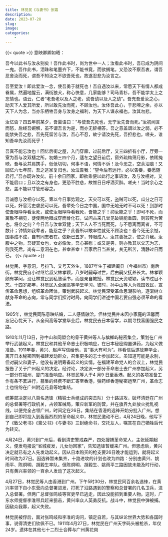 ```yaml
---
title: 林觉民《与妻书》张霜
description: 
date: 2023-07-28
slug: 
image: 
categories:
    - 
---
```

{{< quote >}}
意映卿卿如晤：

吾今以此书与汝永别矣！吾作此书时，尚为世中一人；汝看此书时，吾已成为阴间一鬼。吾作此书，泪珠和笔墨齐下，不能书竟，而欲搁笔。又恐汝不察吾衷，谓吾忍舍汝而死，谓吾不知汝之不欲吾死也，故遂忍悲为汝言之。

吾至爱汝！即此爱汝一念，使吾勇于就死也！吾自遇汝以来，常愿天下有情人都成眷属，然遍地腥云，满街狼犬，称心快意，几家能够？司马青衫，吾不能学太上之忘情也。语云，仁者“老吾老以及人之老，幼吾幼以及人之幼”。吾充吾爱汝之心，助天下人爱其所爱，所以敢先汝而死，不顾汝也。汝体吾此心，于悲啼之余，亦以天下人为念，当亦乐牺牲吾身与汝身之福利，为天下人谋永福也。汝其勿悲。

汝忆否？四五年前某夕，吾尝语曰：“与使吾先死也，无宁汝先吾而死。”汝初闻言而怒，后经吾婉解，虽不谓吾言为是，而亦无辞相答。吾之意盖谓以汝之弱，必不能禁失吾之悲，吾先死留苦与汝，吾心不忍，故宁请汝先死，吾担悲也。嗟夫，谁知吾卒先汝而死乎！

吾真不能忘汝也！回忆后街之屋，入门穿廊，过前后厅，又三四折有小厅，厅旁一室为吾与汝双棲之所。初婚三四个月，适冬之望日前后，窗外疏梅筛月影，依稀掩映，吾与汝并肩携手，低低切切，何事不语，何情不诉！及今思之，空余泪痕！又回忆六七年前，吾之逃家复归也，汝泣告我：“望今后有远行，必以告妾，妾愿随君行。”吾亦既许汝矣。前十余日回家，即欲乘便以此行之事语汝，及与汝相对，又不能启口；且以汝之有身也，更恐不胜悲，故惟日日呼酒买醉。嗟夫！当时余心之悲，盖不能以寸管形容之。

吾诚愿与汝相守以死。第以今日事势观之，天灾可以死，盗贼可以死，瓜分之日可以死，奸官污吏虐民可以死，吾辈处今日之中国，国中无地无时不可以死！到那时使吾眼睁睁看汝死，或使汝眼睁睁看我死，吾能之乎！抑汝能之乎！即可不死，而离散不相见，徒使两地眼成穿而骨化石，试问古来几曾见破镜能重圆，则较死为苦也。将奈之何？今日吾与汝幸双健；天下人人不当死而死，与不愿离而离者，不可数计；钟情如我辈者，能忍之乎？此吾所以敢率性就死不顾汝也！吾今死无余憾，国事成不成，自有同志者在。依新已五岁，转眼成人，汝其善抚之，使之肖我。汝腹中之物，吾疑其女也，女必像汝，吾心甚慰；或又是男，则亦教其以父志为志，则我死后，尚有二意洞在也，甚幸甚幸！吾家后日当甚贫，贫无所苦，清静过日而已。
{{< /quote >}}


林觉民，字意洞，号抖飞，又号天外生，1887年生于福建闽县（今福州市）南后街。林觉民自小过继给叔父林孝颖，八岁时嗣母过世，后由嗣父抚养长大。林孝颖颇有学问，没让林觉民到私塾读书，而是亲自教授。林觉民天资聪颖，读书过目不忘。十四岁那年，林觉民入全闽高等学堂学习。彼时，孙中山等人为救国救民，宣传革命思想，组织革命团体，策划武装起义。林觉民深受革命思潮影响，逐渐树立献身革命的志向，常与同学们探讨时局，向同学们讲述中国若要自强必须革命的看法。

1905年，林觉民同陈意映结婚，二人感情融洽。但林觉民并未因小家庭的温馨而忘记心忧天下。从全闽高等学堂毕业后，林觉民去日本留学，以期寻找富国强民之路。

1910年11月13日，孙中山和同盟会的骨干黄兴等人与槟榔屿秘密集会，策划在广州举行武装起义。林觉民和其他革命志士积极响应，在日本秘密购置弹药，为起义做准备。1911年春，黄兴、赵声写信给他，言“事大有可为”。林看信后遂放弃学业，离开日本秘密回到福建发动群众，召集更多的志士参加起义。虽知道可能是永别，但对嗣父和妻子，他没有说明筹备起义的实情。在福建革命党人的会议上，林觉民报告了关于广州起义的决定。经讨论，决定派一部分革命志士去广州参加起义，另一部分在福州、厦门准备响应。林觉民等人于4 月9 日至香港。起义的各项准备工作有条不紊进行，募集的经费不断汇寄至香港，弹药经香港秘密运至广州，革命志士也纷纷在广州附近花县等地集结。

统筹部决定以八百名选锋（精锐士兵组成的突击队）分十路进攻，破坏清廷在广州的总督署等行政机关，占领军械局，策应新军的防营，并在旗界九处放火扰乱视线，以便完全占领广州，时间定在26日。集结在香港的选锋开始分批入广州。想到自己即将投入到轰轰烈烈的革命起义中，林觉民激动不已，4月24日晚，他写下了《致父老书》《禀父书》《与妻书》三封绝命书，交托友人，嘱其在自己牺牲后代为转交。

4月24日，黄兴到广州后，看到清吏警戒森严，四处搜捕革命党人，主张延期起义，便发电报说“省城疫发，儿女勿回家”，告知选锋暂缓来广州。但思虑后，黄兴决定就已有之人先发动起义。因从日本购买的枪支要26日晚才能运到，就将起义时间改为27日。因选锋暂未集齐，十路进攻的计划也改为四路：分别由黄兴、姚雨平、陈炯明、胡毅生率队。但陈炯明、胡毅生、姚雨平三路因故未能及时行动，只有黄兴率领的一百余人发动了这次起义。

4月27日，林觉民等人由香港到广州。下午5时30分，林觉民同百余名选锋，在黄兴率领下自小东营向总督署进发，打死了沿路遇到的警察和总督署的几名卫兵，进入总督署。但两广总督张鸣岐等官吏早已逃走，因此没能抓到重要人物。这时，广东水师提督李淮带兵赶来狙击，黄兴率众人英勇反抗。战斗中，林觉民中弹被捕。因敌众我寡，起义失败。

林觉民被俘后，面对张鸣岐和李准的询问，镇定自若，与其纵论世界大势和各国时事，说得清吏们钦佩不已。1911年4月27日，林觉民在广州天字码头被枪杀，年仅24岁。遗体在其他七十二烈士合葬与广州黄花岗
